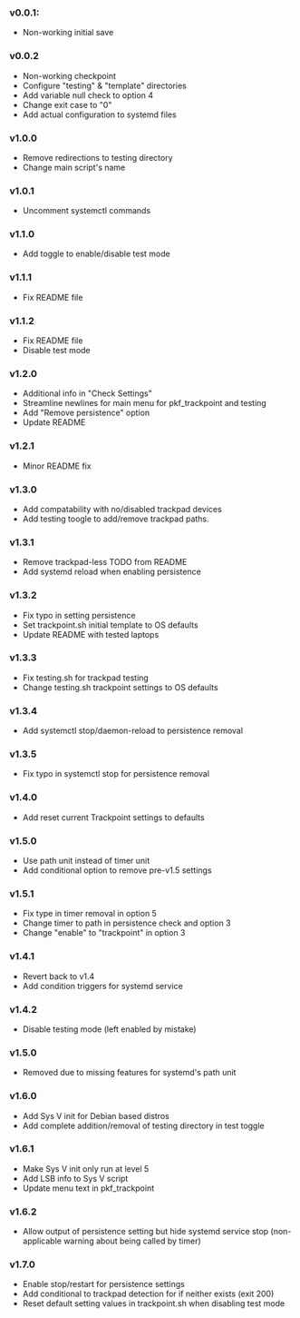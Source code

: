 ### v0.0.1:
  - Non-working initial save
### v0.0.2
  - Non-working checkpoint
  - Configure "testing" & "template" directories
  - Add variable null check to option 4
  - Change exit case to "0"
  - Add actual configuration to systemd files
### v1.0.0
  - Remove redirections to testing directory
  - Change main script's name
### v1.0.1
  - Uncomment systemctl commands
### v1.1.0
  - Add toggle to enable/disable test mode
### v1.1.1
  - Fix README file
### v1.1.2
  - Fix README file
  - Disable test mode
### v1.2.0
  - Additional info in "Check Settings"
  - Streamline newlines for main menu for pkf_trackpoint and testing
  - Add "Remove persistence" option
  - Update README
### v1.2.1
  - Minor README fix
### v1.3.0
  - Add compatability with no/disabled trackpad devices
  - Add testing toogle to add/remove trackpad paths.
### v1.3.1
  - Remove trackpad-less TODO from README
  - Add systemd reload when enabling persistence
### v1.3.2
  - Fix typo in setting persistence
  - Set trackpoint.sh initial template to OS defaults
  - Update README with tested laptops
### v1.3.3
  - Fix testing.sh for trackpad testing
  - Change testing.sh trackpoint settings to OS defaults
### v1.3.4
  - Add systemctl stop/daemon-reload to persistence removal
### v1.3.5
  - Fix typo in systemctl stop for persistence removal
### v1.4.0
  - Add reset current Trackpoint settings to defaults
### v1.5.0
  - Use path unit instead of timer unit
  - Add conditional option to remove pre-v1.5 settings
### v1.5.1
  - Fix type in timer removal in option 5
  - Change timer to path in persistence check and option 3
  - Change "enable" to "trackpoint" in option 3
### v1.4.1
  - Revert back to v1.4
  - Add condition triggers for systemd service
### v1.4.2
  - Disable testing mode (left enabled by mistake)
### v1.5.0
  - Removed due to missing features for systemd's path unit
### v1.6.0
  - Add Sys V init for Debian based distros
  - Add complete addition/removal of testing directory in test toggle
### v1.6.1
  - Make Sys V init only run at level 5
  - Add LSB info to Sys V script
  - Update menu text in pkf_trackpoint
### v1.6.2
  - Allow output of persistence setting but hide systemd service stop (non-applicable warning about being called by timer)
### v1.7.0
  - Enable stop/restart for persistence settings
  - Add conditional to trackpad detection for if neither exists (exit 200)
  - Reset default setting values in trackpoint.sh when disabling test mode
